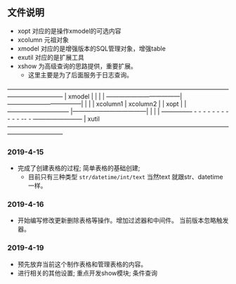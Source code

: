 ## 文件说明

- xopt 对应的是操作xmodel的可选内容
- xcolumn 元祖对象
- xmodel 对应的是增强版本的SQL管理对象，增强table
- exutil 对应的是扩展工具
- xshow 为高级查询的思路提供，重要扩展。
  - 这里主要是为了后面服务于日志查询。

—————————————————————————————————————————————
|      xmodel                    |
|                                |
|    ————————————|————————————|  |
|    | xcolumn1  | xcolumn2   |  |   xopt
|    |—————————— |————————————|  | 
|                                | 
————— - - - - - - - - - - - -- - ————————
|    xutil  
—————————————————————————————————————————————


### 2019-4-15 
- 完成了创建表格的过程; 简单表格的基础创建; 
  - 目前只有三种类型 `str/datetime/int/text` 当然text 就跟str、datetime 一样。
 
### 2019-4-16
- 开始编写修改更新删除表格等操作。增加过滤器和中间件。 当前版本忽略触发器。

### 2019-4-19
- 预先放弃当前这个制作表格和管理表格的内容。
- 进行相关的其他设置; 重点开发show模块; 条件查询




